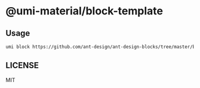 # @umi-material/block-template

## Usage

```sh
umi block https://github.com/ant-design/ant-design-blocks/tree/master/block-template
```

## LICENSE

MIT
